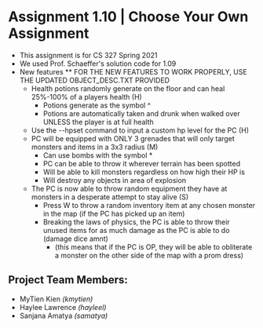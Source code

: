 # Assignment 1.10 | Choose Your Own Assignment
- This assignment is for CS 327 Spring 2021
- We used Prof. Schaeffer's solution code for 1.09
- New features ** FOR THE NEW FEATURES TO WORK PROPERLY, USE THE UPDATED OBJECT_DESC.TXT PROVIDED
  - Health potions randomly generate on the floor and can heal 25%-100% of a players health (H)
     - Potions generate as the symbol ^
     - Potions are automatically taken and drunk when walked over UNLESS the player is at full health
  - Use the --hpset command to input a custom hp level for the PC (H)
  - PC will be equipped with ONLY 3 grenades that will only target monsters and items in a 3x3 radius (M)
     - Can use bombs with the symbol *
     - PC can be able to throw it wherever terrain has been spotted
     - Will be able to kill monsters regardless on how high their HP is
     - Will destroy any objects in area of explosion
  - The PC is now able to throw random equipment they have at monsters in a desperate attempt to stay alive (S)
     - Press W to throw a random inventory item at any chosen monster in the map (if the PC has picked up an item)
     - Breaking the laws of physics, the PC is able to throw their unused items for as much damage as the PC is able to do (damage dice amnt)
       - (this means that if the PC is OP, they will be able to obliterate a monster on the other side of the map with a prom dress)


## Project Team Members:
- MyTien Kien *(kmytien)*
- Haylee Lawrence *(hayleel)*
- Sanjana Amatya *(samatya)*
